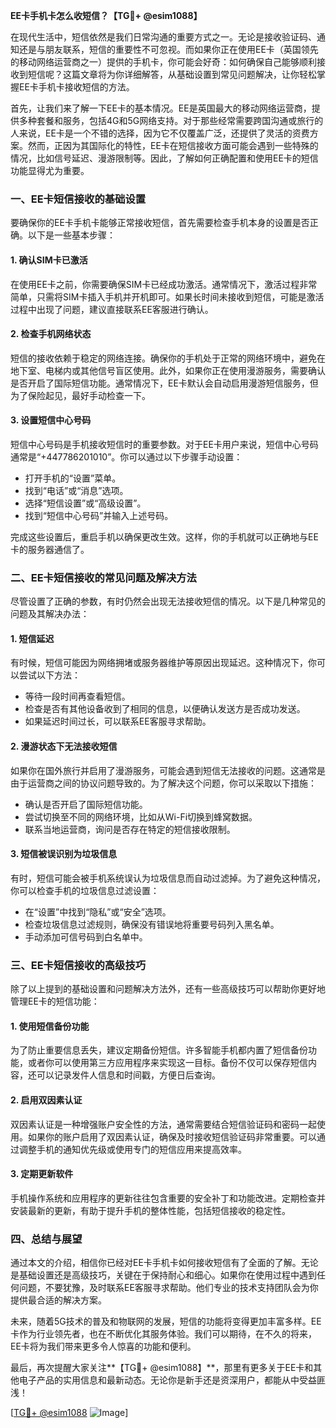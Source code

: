 **EE卡手机卡怎么收短信？【TG💪+ @esim1088】**

在现代生活中，短信依然是我们日常沟通的重要方式之一。无论是接收验证码、通知还是与朋友联系，短信的重要性不可忽视。而如果你正在使用EE卡（英国领先的移动网络运营商之一）提供的手机卡，你可能会好奇：如何确保自己能够顺利接收到短信呢？这篇文章将为你详细解答，从基础设置到常见问题解决，让你轻松掌握EE卡手机卡接收短信的方法。

首先，让我们来了解一下EE卡的基本情况。EE是英国最大的移动网络运营商，提供多种套餐和服务，包括4G和5G网络支持。对于那些经常需要跨国沟通或旅行的人来说，EE卡是一个不错的选择，因为它不仅覆盖广泛，还提供了灵活的资费方案。然而，正因为其国际化的特性，EE卡在短信接收方面可能会遇到一些特殊的情况，比如信号延迟、漫游限制等。因此，了解如何正确配置和使用EE卡的短信功能显得尤为重要。

### **一、EE卡短信接收的基础设置**

要确保你的EE卡手机卡能够正常接收短信，首先需要检查手机本身的设置是否正确。以下是一些基本步骤：

#### **1. 确认SIM卡已激活**
在使用EE卡之前，你需要确保SIM卡已经成功激活。通常情况下，激活过程非常简单，只需将SIM卡插入手机并开机即可。如果长时间未接收到短信，可能是激活过程中出现了问题，建议直接联系EE客服进行确认。

#### **2. 检查手机网络状态**
短信的接收依赖于稳定的网络连接。确保你的手机处于正常的网络环境中，避免在地下室、电梯内或其他信号盲区使用。此外，如果你正在使用漫游服务，需要确认是否开启了国际短信功能。通常情况下，EE卡默认会自动启用漫游短信服务，但为了保险起见，最好手动检查一下。

#### **3. 设置短信中心号码**
短信中心号码是手机接收短信时的重要参数。对于EE卡用户来说，短信中心号码通常是“+447786201010”。你可以通过以下步骤手动设置：
- 打开手机的“设置”菜单。
- 找到“电话”或“消息”选项。
- 选择“短信设置”或“高级设置”。
- 找到“短信中心号码”并输入上述号码。

完成这些设置后，重启手机以确保更改生效。这样，你的手机就可以正确地与EE卡的服务器通信了。

### **二、EE卡短信接收的常见问题及解决方法**

尽管设置了正确的参数，有时仍然会出现无法接收短信的情况。以下是几种常见的问题及其解决办法：

#### **1. 短信延迟**
有时候，短信可能因为网络拥堵或服务器维护等原因出现延迟。这种情况下，你可以尝试以下方法：
- 等待一段时间再查看短信。
- 检查是否有其他设备收到了相同的信息，以便确认发送方是否成功发送。
- 如果延迟时间过长，可以联系EE客服寻求帮助。

#### **2. 漫游状态下无法接收短信**
如果你在国外旅行并启用了漫游服务，可能会遇到短信无法接收的问题。这通常是由于运营商之间的协议问题导致的。为了解决这个问题，你可以采取以下措施：
- 确认是否开启了国际短信功能。
- 尝试切换至不同的网络环境，比如从Wi-Fi切换到蜂窝数据。
- 联系当地运营商，询问是否存在特定的短信接收限制。

#### **3. 短信被误识别为垃圾信息**
有时，短信可能会被手机系统误认为垃圾信息而自动过滤掉。为了避免这种情况，你可以检查手机的垃圾信息过滤设置：
- 在“设置”中找到“隐私”或“安全”选项。
- 检查垃圾信息过滤规则，确保没有错误地将重要号码列入黑名单。
- 手动添加可信号码到白名单中。

### **三、EE卡短信接收的高级技巧**

除了以上提到的基础设置和问题解决方法外，还有一些高级技巧可以帮助你更好地管理EE卡的短信功能：

#### **1. 使用短信备份功能**
为了防止重要信息丢失，建议定期备份短信。许多智能手机都内置了短信备份功能，或者你可以使用第三方应用程序来实现这一目标。备份不仅可以保存短信内容，还可以记录发件人信息和时间戳，方便日后查询。

#### **2. 启用双因素认证**
双因素认证是一种增强账户安全性的方法，通常需要结合短信验证码和密码一起使用。如果你的账户启用了双因素认证，确保及时接收短信验证码非常重要。可以通过调整手机的通知优先级或使用专门的短信应用来提高效率。

#### **3. 定期更新软件**
手机操作系统和应用程序的更新往往包含重要的安全补丁和功能改进。定期检查并安装最新的更新，有助于提升手机的整体性能，包括短信接收的稳定性。

### **四、总结与展望**

通过本文的介绍，相信你已经对EE卡手机卡如何接收短信有了全面的了解。无论是基础设置还是高级技巧，关键在于保持耐心和细心。如果你在使用过程中遇到任何问题，不要犹豫，及时联系EE客服寻求帮助。他们专业的技术支持团队会为你提供最合适的解决方案。

未来，随着5G技术的普及和物联网的发展，短信的功能将变得更加丰富多样。EE卡作为行业领先者，也在不断优化其服务体验。我们可以期待，在不久的将来，EE卡将为我们带来更多令人惊喜的功能和便利。

最后，再次提醒大家关注**【TG💪+ @esim1088】**，那里有更多关于EE卡和其他电子产品的实用信息和最新动态。无论你是新手还是资深用户，都能从中受益匪浅！

[[TG💪+ @esim1088](https://t.me/s/esim1088) ![Image](https://i.postimg.cc/4NQfJmqS/Snipaste-2025-05-13-00-14-12.png)]